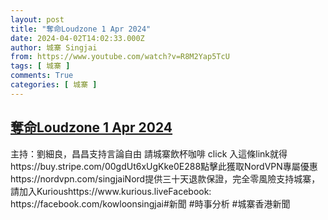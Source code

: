```yaml
---
layout: post
title: "奪命Loudzone 1 Apr 2024"
date: 2024-04-02T14:02:33.000Z
author: 城寨 Singjai
from: https://www.youtube.com/watch?v=R8M2Yap5TcU
tags: [ 城寨 ]
comments: True
categories: [ 城寨 ]
---
```

<!--1712066553000-->
[奪命Loudzone 1 Apr 2024](https://www.youtube.com/watch?v=R8M2Yap5TcU)
------

<div>
主持：劉細良，昌昌支持言論自由 請城寨飲杯咖啡 click 入這條link就得https://buy.stripe.com/00gdUt6xUgKke0E288點擊此獲取NordVPN專屬優惠  https://nordvpn.com/singjaiNord提供三十天退款保證，完全零風險支持城寨，請加入Kurioushttps://www.kurious.liveFacebook: https://facebook.com/kowloonsingjai#新聞 #時事分析 #城寨香港新聞
</div>
